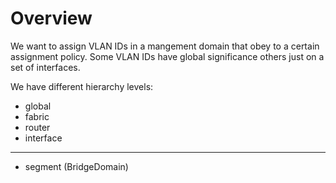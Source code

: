 # Overview

We want to assign VLAN IDs in a mangement domain that obey to a certain assignment policy.
Some VLAN IDs have global significance others just on a set of interfaces.


We have different hierarchy levels:
 - global
 - fabric
 - router
 - interface
 -----------------
 - segment (BridgeDomain)

